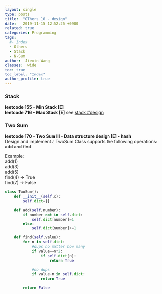 ```yaml
---
layout: single
type: posts
title:  "OThers 10 - design"
date:   2019-11-15 12:52:25 +0900
related: true
categories: Programming
tags:
  #- Index
  - Others
  - Stack
  - N-Sum
author:  Jiexin Wang
classes:  wide
toc: true
toc_label: "Index"
author_profile: true
---
```


### Stack  

**leetcode 155 - Min Stack [E]**  
**leetcode 716 - Max Stack [E]** see [stack #design](https://ha5ha6.github.io/judy_blog/programming/2019/11/13/data-structrue-stack.html#design)  

### Two Sum

**leetcode 170 - Two Sum III - Data structure design [E] - hash**  
Design and implement a TwoSum Class supports the following operations: add and find  

Example:  
add(1)  
add(3)  
add(5)  
find(4) -> True  
find(7) -> False

```python
class TwoSum():
    def __init__(self,x):
        self.dict={}

    def add(self,number):
        if number not in self.dict:
            self.dict[number]=1
        else:
            self.dict[number]+=1

    def find(self,value):
        for n in self.dict:
            #dups no matter how many
            if value==n*2:
                if self.dict[n]:
                    return True

            #no dups
            if value-n in self.dict:
                return True

        return False
```
